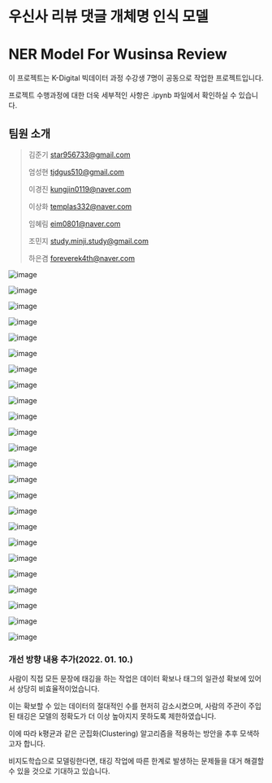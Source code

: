 # 우신사 리뷰 댓글 개체명 인식 모델
# NER Model For Wusinsa Review
이 프로젝트는 K-Digital 빅데이터 과정 수강생 7명이 공동으로 작업한 프로젝트입니다.

프로젝트 수행과정에 대한 더욱 세부적인 사항은 .ipynb 파일에서 확인하실 수 있습니다.

## 팀원 소개
>김준기 star956733@gmail.com
>
>엄성현 tjdgus510@gmail.com
>
>이경진 kungjin0119@naver.com
>
>이상화 templas332@naver.com
>
>임혜림 eim0801@naver.com
>
>조민지 study.minji.study@gmail.com
>
>하은겸 foreverek4th@naver.com

![image](https://user-images.githubusercontent.com/92901802/157468547-71ca060d-32b6-4387-be8c-26c518b3eb09.png)

![image](https://user-images.githubusercontent.com/92901802/157468627-9350443d-665e-4f72-835e-f35578f53fd3.png)

![image](https://user-images.githubusercontent.com/92901802/157468692-660cb119-7944-4f3f-b720-6a4c9da8c788.png)

![image](https://user-images.githubusercontent.com/92901802/157468752-c39a8ce8-e60a-4a7c-b20b-0a1539e4d59b.png)

![image](https://user-images.githubusercontent.com/92901802/157468925-e4f73a2f-e8e5-44aa-86be-04f252d7ad84.png)

![image](https://user-images.githubusercontent.com/92901802/157468981-73dfe438-1952-4c1d-a6de-803aec4f0a5f.png)

![image](https://user-images.githubusercontent.com/92901802/157469020-5b13dd0f-6e54-4515-9ecd-1c338ae652e1.png)

![image](https://user-images.githubusercontent.com/92901802/157469245-8676fc0a-5b8e-49c4-b3c8-5b60ddfc9211.png)

![image](https://user-images.githubusercontent.com/92901802/157469293-9b96a347-7b09-4462-98a7-6950c0776c0b.png)

![image](https://user-images.githubusercontent.com/92901802/157469330-f99b3ee9-00f1-49a7-9e84-e4c3fc6a7d35.png)

![image](https://user-images.githubusercontent.com/92901802/157469365-84c0c42c-6bbd-4c7c-8989-b9545e3d157a.png)

![image](https://user-images.githubusercontent.com/92901802/157469404-9ca144ff-9ba9-4343-bfaa-814f7a6783d9.png)

![image](https://user-images.githubusercontent.com/92901802/157469434-294127a3-e0ef-4824-b09d-1deb6fde8aca.png)

![image](https://user-images.githubusercontent.com/92901802/157469536-d2312d2a-9db7-4c01-b38a-2c5d7bc3aab1.png)

![image](https://user-images.githubusercontent.com/92901802/157469592-8eb5715e-d2d1-43fd-bc71-267c6c20fe0e.png)

![image](https://user-images.githubusercontent.com/92901802/157469644-c43a1c5b-5890-412d-9add-d45ce5b2ea83.png)

![image](https://user-images.githubusercontent.com/92901802/157469826-7b979989-0d0d-4524-9d69-29f1acfa6447.png)

![image](https://user-images.githubusercontent.com/92901802/157469899-308cbfbd-f7c1-4ec3-8046-53f5c79b31e4.png)

![image](https://user-images.githubusercontent.com/92901802/157469938-423ff117-98c7-41d4-8e5b-c4352788db41.png)

![image](https://user-images.githubusercontent.com/92901802/157470007-cd8290c1-6a9f-4509-8140-4fa40debd2b7.png)

![image](https://user-images.githubusercontent.com/92901802/157470060-0ebedacf-e769-4077-985d-055ff7650701.png)

![image](https://user-images.githubusercontent.com/92901802/157470118-56caac8c-3b8c-4870-935d-0a3911e2b154.png)

![image](https://user-images.githubusercontent.com/92901802/157470175-20c140b9-217f-4317-aa09-e3fbe6219348.png)

![image](https://user-images.githubusercontent.com/92901802/157470217-24ee1405-a1d3-43f8-ad58-479d3a44560b.png)

### 개선 방향 내용 추가(2022. 01. 10.)
사람이 직접 모든 문장에 태깅을 하는 작업은 데이터 확보나 태그의 일관성 확보에 있어서 상당히 비효율적이었습니다.

이는 확보할 수 있는 데이터의 절대적인 수를 현저히 감소시켰으며, 사람의 주관이 주입된 태깅은 모델의 정확도가 더 이상 높아지지 못하도록 제한하였습니다.

이에 따라 k평균과 같은 군집화(Clustering) 알고리즘을 적용하는 방안을 추후 모색하고자 합니다.

비지도학습으로 모델링한다면, 태깅 작업에 따른 한계로 발생하는 문제들을 대거 해결할 수 있을 것으로 기대하고 있습니다.








